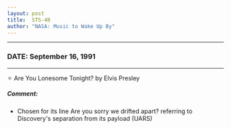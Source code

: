 ```yaml
---
layout: post
title:  STS-48
author: "NASA: Music to Wake Up By"
---
```


----
### DATE: September 16, 1991
----
✧ Are You Lonesome Tonight? by Elvis Presley

##### Comment:
* Chosen for its line Are you sorry we drifted apart? referring to Discovery's separation from its payload (UARS)
